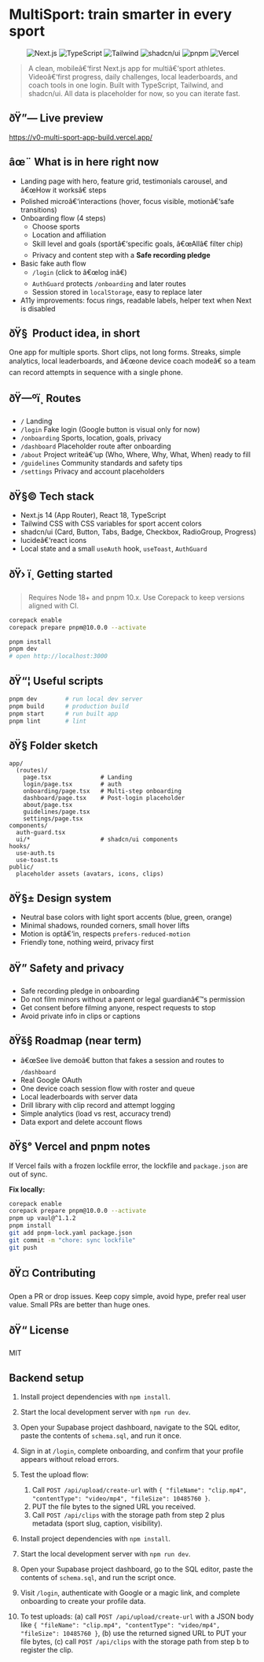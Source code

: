 ﻿# MultiSport: train smarter in every sport

<p align="center">
  <img src="https://img.shields.io/badge/Next.js-14-black" alt="Next.js" />
  <img src="https://img.shields.io/badge/TypeScript-Ready-blue" alt="TypeScript" />
  <img src="https://img.shields.io/badge/Tailwind-CSS-38BDF8" alt="Tailwind" />
  <img src="https://img.shields.io/badge/shadcn/ui-Components-000000" alt="shadcn/ui" />
  <img src="https://img.shields.io/badge/pnpm-10.x-4A3" alt="pnpm" />
  <img src="https://img.shields.io/badge/Vercel-Deploy-000000" alt="Vercel" />
</p>

> A clean, mobileâ€‘first Next.js app for multiâ€‘sport athletes. Videoâ€‘first progress, daily challenges, local leaderboards, and coach tools in one login. Built with TypeScript, Tailwind, and shadcn/ui. All data is placeholder for now, so you can iterate fast.

## ðŸ”— Live preview

https://v0-multi-sport-app-build.vercel.app/

## âœ¨ What is in here right now

- Landing page with hero, feature grid, testimonials carousel, and â€œHow it worksâ€ steps
- Polished microâ€‘interactions (hover, focus visible, motionâ€‘safe transitions)
- Onboarding flow (4 steps)
  - Choose sports  
  - Location and affiliation
  - Skill level and goals (sportâ€‘specific goals, â€œAllâ€ filter chip)
  - Privacy and content step with a **Safe recording pledge**
- Basic fake auth flow
  - `/login` (click to â€œlog inâ€)
  - `AuthGuard` protects `/onboarding` and later routes
  - Session stored in `localStorage`, easy to replace later
- A11y improvements: focus rings, readable labels, helper text when Next is disabled

## ðŸ§  Product idea, in short

One app for multiple sports. Short clips, not long forms. Streaks, simple analytics, local leaderboards, and â€œone device coach modeâ€ so a team can record attempts in sequence with a single phone.

## ðŸ—ºï¸ Routes

- `/` Landing
- `/login` Fake login (Google button is visual only for now)
- `/onboarding` Sports, location, goals, privacy
- `/dashboard` Placeholder route after onboarding
- `/about` Project writeâ€‘up (Who, Where, Why, What, When) ready to fill
- `/guidelines` Community standards and safety tips
- `/settings` Privacy and account placeholders

## ðŸ§© Tech stack

- Next.js 14 (App Router), React 18, TypeScript
- Tailwind CSS with CSS variables for sport accent colors
- shadcn/ui (Card, Button, Tabs, Badge, Checkbox, RadioGroup, Progress)
- lucideâ€‘react icons
- Local state and a small `useAuth` hook, `useToast`, `AuthGuard`

## ðŸ› ï¸ Getting started

> Requires Node 18+ and pnpm 10.x. Use Corepack to keep versions aligned with CI.

```bash
corepack enable
corepack prepare pnpm@10.0.0 --activate

pnpm install
pnpm dev
# open http://localhost:3000
```

## ðŸ“¦ Useful scripts

```bash
pnpm dev        # run local dev server
pnpm build      # production build
pnpm start      # run built app
pnpm lint       # lint
```

## ðŸ§­ Folder sketch

```
app/
  (routes)/
    page.tsx              # Landing
    login/page.tsx        # auth
    onboarding/page.tsx   # Multi-step onboarding
    dashboard/page.tsx    # Post-login placeholder
    about/page.tsx
    guidelines/page.tsx
    settings/page.tsx
components/
  auth-guard.tsx
  ui/*                    # shadcn/ui components
hooks/
  use-auth.ts
  use-toast.ts
public/
  placeholder assets (avatars, icons, clips)
```

## ðŸ§± Design system

- Neutral base colors with light sport accents (blue, green, orange)
- Minimal shadows, rounded corners, small hover lifts
- Motion is optâ€‘in, respects `prefers-reduced-motion`
- Friendly tone, nothing weird, privacy first

## ðŸ” Safety and privacy

- Safe recording pledge in onboarding
- Do not film minors without a parent or legal guardianâ€™s permission
- Get consent before filming anyone, respect requests to stop
- Avoid private info in clips or captions

## ðŸš§ Roadmap (near term)

- â€œSee live demoâ€ button that fakes a session and routes to `/dashboard`
- Real Google OAuth
- One device coach session flow with roster and queue
- Local leaderboards with server data
- Drill library with clip record and attempt logging
- Simple analytics (load vs rest, accuracy trend)
- Data export and delete account flows

## ðŸ§° Vercel and pnpm notes

If Vercel fails with a frozen lockfile error, the lockfile and `package.json` are out of sync.

**Fix locally:**
```bash
corepack enable
corepack prepare pnpm@10.0.0 --activate
pnpm up vaul@^1.1.2
pnpm install
git add pnpm-lock.yaml package.json
git commit -m "chore: sync lockfile"
git push
```

## ðŸ¤ Contributing

Open a PR or drop issues. Keep copy simple, avoid hype, prefer real user value. Small PRs are better than huge ones.

## ðŸ“ License

MIT



## Backend setup

1. Install project dependencies with `npm install`.
2. Start the local development server with `npm run dev`.
3. Open your Supabase project dashboard, navigate to the SQL editor, paste the contents of `schema.sql`, and run it once.
4. Sign in at `/login`, complete onboarding, and confirm that your profile appears without reload errors.
5. Test the upload flow:
   1. Call `POST /api/upload/create-url` with `{ "fileName": "clip.mp4", "contentType": "video/mp4", "fileSize": 10485760 }`.
   2. PUT the file bytes to the signed URL you received.
   3. Call `POST /api/clips` with the storage path from step 2 plus metadata (sport slug, caption, visibility).

1. Install project dependencies with `npm install`.
2. Start the local development server with `npm run dev`.
3. Open your Supabase project dashboard, go to the SQL editor, paste the contents of `schema.sql`, and run the script once.
4. Visit `/login`, authenticate with Google or a magic link, and complete onboarding to create your profile data.
5. To test uploads: (a) call `POST /api/upload/create-url` with a JSON body like `{ "fileName": "clip.mp4", "contentType": "video/mp4", "fileSize": 10485760 }`, (b) use the returned signed URL to PUT your file bytes, (c) call `POST /api/clips` with the storage path from step b to register the clip.

